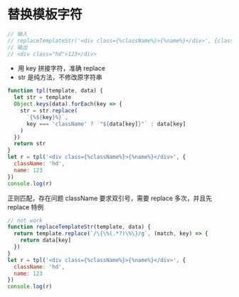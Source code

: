 # 替换模板字符

```js
// 输入
// replaceTemplateStr('<div class={%className%}>{%name%}</div>', {className:'hd', name:123})
// 输出
// <div class="hd">123</div>
```

- 用 key 拼接字符，准确 replace
- str 是纯方法，不修改原字符串

```js
function tpl(template, data) {
  let str = template
  Object.keys(data).forEach(key => {
    str = str.replace(
      `{%${key}%}`,
      key === 'className' ? `"${data[key]}"` : data[key]
    )
  })
  return str
}
let r = tpl('<div class={%className%}>{%name%}</div>', {
  className: 'hd',
  name: 123
})
console.log(r)
```

正则匹配，存在问题
className 要求双引号，需要 replace 多次，并且先 replace 特例

```js
// not work
function replaceTemplateStr(template, data) {
  return template.replace(`/\{\%(.*?)\%\}/g`, (match, key) => {
    return data[key]
  })
}
let r = tpl('<div class={%className%}>{%name%}</div>', {
  className: 'hd',
  name: 123
})
console.log(r)
```
